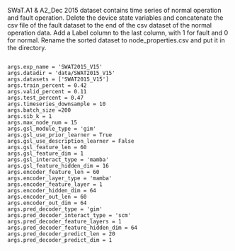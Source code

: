 SWaT.A1 & A2_Dec 2015 dataset contains time series of normal operation and fault operation. 
Delete the device state variables and concatenate the csv file of the fault dataset to the end of the csv dataset of the normal operation data.
Add a Label column to the last column, with 1 for fault and 0 for normal. 
Rename the sorted dataset to node_properties.csv and put it in the directory.
<pre><code>
args.exp_name = 'SWAT2015_V15'
args.datadir = 'data/SWAT2015_V15'
args.datasets = ['SWAT2015_V15']
args.train_percent = 0.42
args.valid_percent = 0.11
args.test_percent = 0.47
args.timeseries_downsample = 10
args.batch_size =200
args.sib_k = 1
args.max_node_num = 15
args.gsl_module_type = 'gim'
args.gsl_use_prior_learner = True
args.gsl_use_description_learner = False
args.gsl_feature_len = 60  
args.gsl_feature_dim = 1
args.gsl_interact_type = 'mamba'
args.gsl_feature_hidden_dim = 16
args.encoder_feature_len = 60
args.encoder_layer_type = 'mamba'
args.encoder_feature_layer = 1
args.encoder_hidden_dim = 64
args.encoder_out_len = 60
args.encoder_out_dim = 64
args.pred_decoder_type = 'gim'
args.pred_decoder_interact_type = 'scm'                    
args.pred_decoder_feature_layers = 1
args.pred_decoder_feature_hidden_dim = 64 
args.pred_decoder_predict_len = 20
args.pred_decoder_predict_dim = 1
</code></pre>
